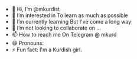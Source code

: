 - 👋 Hi, I’m @mkurdist
- 👀 I’m interested in To learn as much as possible
- 🌱 I’m currently learning But I've come a long way
- 💞️ I’m not looking to collaborate on ...
- 📫 How to reach me On Telegram @ mkurd
- 😄 Pronouns: 
- ⚡ Fun fact:  I'm a Kurdish girl. 
<!---
mkurdist/mkurdist is a ✨ special ✨ repository because its `README.md` (this file) appears on your GitHub profile.
You can click the Preview link to take a look at your changes.
--->
